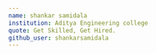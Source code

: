 ```yaml
---
name: shankar samidala
institution: Aditya Engineering college
quote: Get Skilled, Get Hired.
github_user: shankarsamidala
---
```

